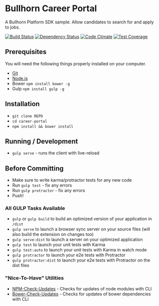 # Bullhorn Career Portal
A Bullhorn Platform SDK sample. Allow candidates to search for and apply to jobs.

[![Build Status](https://travis-ci.org/bullhorn/career-portal.svg?branch=development)](https://travis-ci.org/bullhorn/career-portal)
[![Dependency Status](https://gemnasium.com/bullhorn/career-portal.svg)](https://gemnasium.com/bullhorn/career-portal)
[![Code Climate](https://codeclimate.com/github/bullhorn/career-portal/badges/gpa.svg)](https://codeclimate.com/github/bullhorn/career-portal)
[![Test Coverage](https://codeclimate.com/github/bullhorn/career-portal/badges/coverage.svg)](https://codeclimate.com/github/bullhorn/career-portal/coverage)

## Prerequisites
You will need the following things properly installed on your computer.

* [Git](http://git-scm.com/)
* [Node.js](http://nodejs.org/)
* Bower `npm install bower -g`
* Gulp `npm install gulp -g`

## Installation
* `git clone REPO`
* `cd career-portal`
* `npm install && bower install`

## Running / Development
* `gulp serve` - runs the client with live-reload

## Before Committing
* Make sure to write karma/protractor tests for any new code
* Run `gulp test` - fix any errors
* Run `gulp protractor` - fix any errors
* Push!

### All GULP Tasks Available
* `gulp` or `gulp build` to build an optimized version of your application in `/dist`
* `gulp serve` to launch a browser sync server on your source files (will also build the extension on changes too)
* `gulp serve:dist` to launch a server on your optimized application
* `gulp test` to launch your unit tests with Karma
* `gulp test:auto` to launch your unit tests with Karma in watch mode
* `gulp protractor` to launch your e2e tests with Protractor
* `gulp protractor:dist` to launch your e2e tests with Protractor on the dist files

### "Nice-To-Have" Utilities
* [NPM-Check-Updates](https://github.com/tjunnone/npm-check-updates) - Checks for updates of node modules with CLI
* [Bower-Check-Updates](https://github.com/se-panfilov/bower-check-updates) - Checks for updates of bower dependencies with CLI
